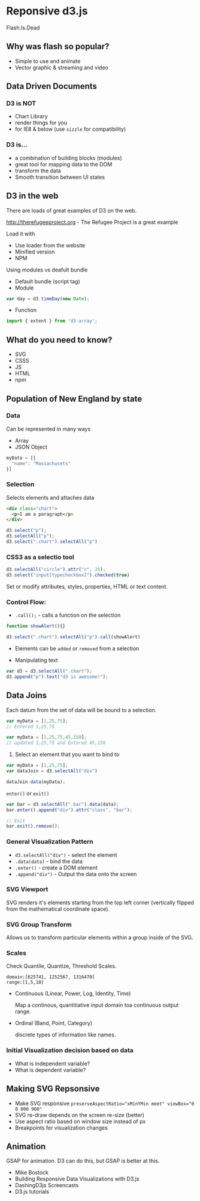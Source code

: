 # Reponsive d3.js

Flash.Is.Dead

## Why was flash so popular?

- Simple to use and animate
- Vector graphic & streaming and video

## Data Driven Documents

### D3 is NOT

* Chart Library
* render things for you
* for IE8 & below (use `sizzle` for compatibility)

### D3 is...

* a combination of building blocks (modules)
* great tool for mapping data to the DOM
* transform the data
* Smooth transition between UI states

## D3 in the web

There are loads of great examples of D3 on the web.

http://therefugeeproject.org - The Refugee Project is a great example


Load it with

* Use loader from the website
* Minified version
* NPM

Using modules vs deafult bundle

* Default bundle (script tag)
* Module

```javascript
var day = d3.timeDay(new Date);
```

* Function

```javascript
import { extent } from 'd3-array';
```

## What do you need to know?

* SVG
* CSSS
* JS
* HTML
* npm

## Population of New England by state

### Data

Can be represented in many ways

* Array
* JSON Object

```javascript
myData = [{
  "name": "Massachusets"
}]
```

### Selection

Selects elements and attaches data

```html
<div class="chart">
  <p>I am a paragraph</p>
</div>
```

```javascript
d3.select("p");
d3.selectAll("p");
d3.select(".chart").selectAll("p")
```

### CSS3 as a selectio tool

```javascript
d3.selectAll("circle").attr("r", 25);
d3.select("input[typecheckbox]").checked(true)
```

Set or modify attributes, styles, properties, HTML or text content.

### Control Flow:

* `.call();` - calls a function on the selection

```javascript
function showAlert(){}

d3.select(".chart").selectAll("p").call(showAlert)
```

* Elements can be `added` or `removed` from a selection

* Manipulating text
 
```javascript
var d3 = d3.selectAll(".chart");
d3.append("p").text("d3 is awesome!");
```

## Data Joins

Each datum from the set of data will be bound to a selection.

```javascript
var myData = [1,25,75];
// Entered 1,25,75

var myData = [1,25,75,45,150];
// updated 1,25,75 and Entered 45,150
```

1. Select an element that you want to bind to

```javascript
var myData = [1,25,75];
var dataJoin = d3.selectAll("div")

dataJoin.data(myData);
```

`enter()` or `exit()`

```javascript
var bar = d3.selectAll(".bar").data(data);
bar.enter().append("div").attr("class", "bar");

// Exit
bar.exit().remove();
```

### General Visualization Pattern

* `d3.selectAll("div")` - select the element
* `.data(data)` - bind the data
* `.enter()` - create a DOM element
* `.append("div")` - Output the data onto the screen

### SVG Viewport

SVG renders it's elements starting from the top left corner (vertically flipped from the mathematical coordinate space).

### SVG Group Transform

Allows us to transform particular elements within a group inside of the SVG.

### Scales

Check Quantile, Quantize, Threshold Scales.

```
domain:[625741, 1252567, 1316470]
range:[1,5,10]
```

* Continuous (Linear, Power, Log, Identity, Time)

  Map a continous, quantitiative input domain toa continuous output range.
  
* Ordinal (Band, Point, Category)

  discrete types of information like names.

### Initial Visualization decision based on data

* What is independent variable?
* What is dependent variable?

## Making SVG Repsonsive

* Make SVG responsive
`preserveAspectRatio="xMinYMin meet" viewBox="0 0 800 960"`
* SVG re-draw depends on the screen re-size (better)
* Use aspect ratio based on window size instead of px
* Breakpoints for visualization changes

## Animation

GSAP for animation. D3 can do this, but GSAP is better at this.

* Mike Bostock
* Building Responsive Data Visualizations with D3.js
* DashingD3js Screencasts
* D3.js tutorials
